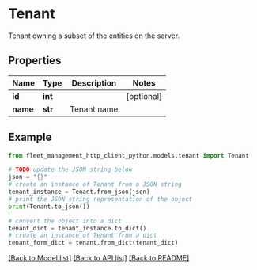 # Tenant

Tenant owning a subset of the entities on the server.

## Properties

Name | Type | Description | Notes
------------ | ------------- | ------------- | -------------
**id** | **int** |  | [optional] 
**name** | **str** | Tenant name | 

## Example

```python
from fleet_management_http_client_python.models.tenant import Tenant

# TODO update the JSON string below
json = "{}"
# create an instance of Tenant from a JSON string
tenant_instance = Tenant.from_json(json)
# print the JSON string representation of the object
print(Tenant.to_json())

# convert the object into a dict
tenant_dict = tenant_instance.to_dict()
# create an instance of Tenant from a dict
tenant_form_dict = tenant.from_dict(tenant_dict)
```
[[Back to Model list]](../README.md#documentation-for-models) [[Back to API list]](../README.md#documentation-for-api-endpoints) [[Back to README]](../README.md)


